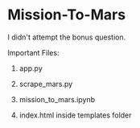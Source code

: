# Mission-To-Mars
I didn't attempt the bonus question.

Important Files:

1) app.py

2) scrape_mars.py

3) mission_to_mars.ipynb

4) index.html inside templates folder
